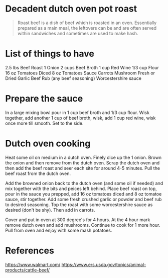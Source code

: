 # Decadent dutch oven pot roast
> Roast beef is a dish of beef which is roasted in an oven. Essentially prepared as a main meal, the leftovers can be and are often served within sandwiches and sometimes are used to make hash.

# List of things to have
2.5 lbs Beef Roast
1 Onion
2 cups Beef Broth
1 cup Red Wine
1/3 cup Flour
16 oz Tomatoes Diced
8 oz Tomatoes Sauce
Carrots
Mushroom
Fresh or Dried Garlic
Beef Rub (any beef seasoning)
Worcestershire sauce

# Prepare the sauce
In a large mixing bowl pour in 1 cup beef broth and 1/3 cup flour. Wisk together, add another 1 cup of beef broth, wisk, add 1 cup red wine, wisk once more till smooth. Set to the side.

# Dutch oven cooking
Heat some oil on medium in a dutch oven. Finely dice up the 1 onion. Brown the onion and then remove from the dutch oven. Scrap the dutch oven and then add the beef roast and seer each site for around 4-5 minutes. Pull the beef roast from the dutch oven.

Add the browned onion back to the dutch oven (and some oil if needed) and mix together with the bits and peices left behind. Place beef roast on top, pour in the sauce you prepped, add 16 oz tomatoes diced and 8 oz tomatoe sauce, stir together. Add some fresh crushed garlic or powder and beef rub to desired seasoning. Top the roast with some worcestershire sauce as desired (don't be shy). Then add in carrots.

Cover and put in oven at 300 degree's for 4 hours. At the 4 hour mark remove dutch oven and add mushrooms. Continue to cook for 1 more hour. Pull from oven and enjoy with some mash potatoes.

# References
https://www.walmart.com/
https://www.ers.usda.gov/topics/animal-products/cattle-beef/
